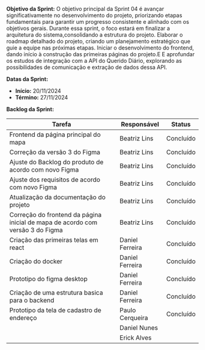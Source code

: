 
**Objetivo da Sprint:**
O objetivo principal da Sprint 04 é avançar significativamente no desenvolvimento do projeto, priorizando etapas fundamentais para garantir um progresso consistente e alinhado com os objetivos gerais. Durante essa sprint, o foco estará em finalizar a arquitetura do sistema,consolidando a estrutura do projeto. Elaborar o roadmap detalhado do projeto, criando um planejamento estratégico que guie a equipe nas próximas etapas. Iniciar o desenvolvimento do frontend, dando início à construção das primeiras páginas do projeto.E E aprofundar os estudos de integração com a API do Querido Diário, explorando as possibilidades de comunicação e extração de dados dessa API.

**Datas da Sprint:**

- **Início:** 20/11/2024
- **Término:** 27/11/2024

**Backlog da Sprint:**

| Tarefa | Responsável | Status |
|--------|-------------|-----------------------|
| Frontend da página principal do mapa | Beatriz Lins | Concluído |
| Correção da versão 3 do Figma | Beatriz Lins | Concluído |
| Ajuste do Backlog do produto de acordo com novo Figma | Beatriz Lins | Concluído |
| Ajuste dos requisitos de acordo com novo Figma | Beatriz Lins | Concluído |
| Atualização da documentação do projeto | Beatriz Lins | Concluído |
| Correção do frontend da página inicial de mapa de acordo com  versão 3 do Figma | Beatriz Lins | Concluído |
| Criação das primeiras telas em react | Daniel Ferreira | Concluído  |
| Criação do docker | Daniel Ferreira | Concluído  |
| Prototipo do figma desktop | Daniel Ferreira | Concluído  |
| Criação de uma estrutura basica para o backend | Daniel Ferreira | Concluído  |
| Prototipo da tela de cadastro de endereço| Paulo Cerqueira | Concluído |
| | Daniel Nunes |  |
| | Erick Alves |  |



